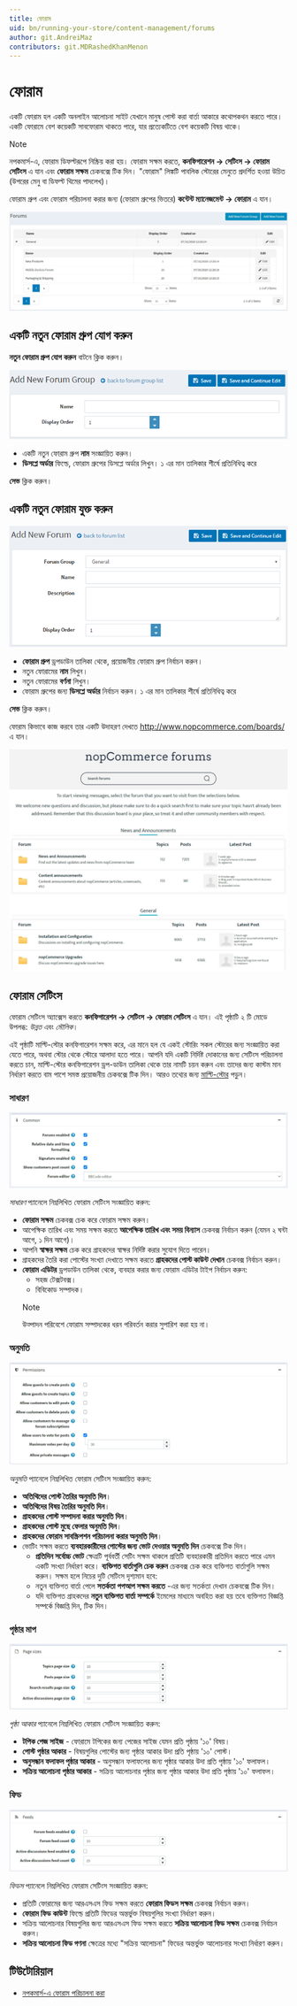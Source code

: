 ```yaml
---
title: ফোরাম
uid: bn/running-your-store/content-management/forums
author: git.AndreiMaz
contributors: git.MDRashedKhanMenon
---
```


# ফোরাম

একটি ফোরাম হল একটি অনলাইন আলোচনা সাইট যেখানে মানুষ পোস্ট করা বার্তা আকারে কথোপকথন করতে পারে। একটি ফোরামে বেশ কয়েকটি সাবফোরাম থাকতে পারে, যার প্রত্যেকটিতে বেশ কয়েকটি বিষয় থাকে।

> [!NOTE]
>
> নপকমার্স-এ, ফোরাম ডিফল্টরূপে নিষ্ক্রিয় করা হয়। ফোরাম সক্ষম করতে, **কনফিগারেশন → সেটিংস → ফোরাম সেটিংস** এ যান এবং **ফোরাম সক্ষম** চেকবক্সে টিক দিন। "ফোরাম" লিঙ্কটি পাবলিক স্টোরের মেনুতে প্রদর্শিত হওয়া উচিত (উপরের মেনু বা ডিফল্ট থিমের পাদলেখ)।

ফোরাম গ্রুপ এবং ফোরাম পরিচালনা করার জন্য (ফোরাম গ্রুপের ভিতরে) **কন্টেন্ট ম্যানেজমেন্ট → ফোরাম** এ যান।

![ফোরাম পরিচালনা করুন](_static/forums/list.jpg)

## একটি নতুন ফোরাম গ্রুপ যোগ করুন

**নতুন ফোরাম গ্রুপ যোগ করুন** বাটনে ক্লিক করুন।

![একটি নতুন ফোরাম গ্রুপ যোগ করুন](_static/forums/forums2.png)

- একটি নতুন ফোরাম গ্রুপ **নাম** সংজ্ঞায়িত করুন।
- **ডিসপ্লে অর্ডার** ফিল্ডে, ফোরাম গ্রুপের ডিসপ্লে অর্ডার লিখুন। ১ এর মান তালিকার শীর্ষে প্রতিনিধিত্ব করে

**সেভ** ক্লিক করুন।

## একটি নতুন ফোরাম যুক্ত করুন

![একটি নতুন ফোরাম যুক্ত করুন](_static/forums/forums3.png)

- **ফোরাম গ্রুপ** ড্রপডাউন তালিকা থেকে, প্রয়োজনীয় ফোরাম গ্রুপ নির্বাচন করুন।
- নতুন ফোরামের **নাম** লিখুন।
- নতুন ফোরামের **বর্ণনা** লিখুন।
- ফোরাম গ্রুপের জন্য **ডিসপ্লে অর্ডার** নির্বাচন করুন। ১ এর মান তালিকার শীর্ষে প্রতিনিধিত্ব করে

**সেভ** ক্লিক করুন।

ফোরাম কিভাবে কাজ করবে তার একটি উদাহরণ দেখতে <http://www.nopcommerce.com/boards/> এ যান।

![নপকমার্স ফোরাম](_static/forums/example.jpg)

## ফোরাম সেটিংস

ফোরাম সেটিংস অ্যাক্সেস করতে **কনফিগারেশন → সেটিংস → ফোরাম সেটিংস** এ যান। এই পৃষ্ঠাটি ২ টি মোডে উপলব্ধ: *উন্নত* এবং *মৌলিক*।

এই পৃষ্ঠাটি মাল্টি-স্টোর কনফিগারেশন সক্ষম করে, এর মানে হল যে একই স্টোরিং সকল স্টোরের জন্য সংজ্ঞায়িত করা যেতে পারে, অথবা স্টোর থেকে স্টোরে আলাদা হতে পারে। আপনি যদি একটি নির্দিষ্ট দোকানের জন্য সেটিংস পরিচালনা করতে চান, মাল্টি-স্টোর কনফিগারেশন ড্রপ-ডাউন তালিকা থেকে তার নামটি চয়ন করুন এবং তাদের জন্য কাস্টম মান নির্ধারণ করতে বাম পাশে সমস্ত প্রয়োজনীয় চেকবক্সে টিক দিন। আরও তথ্যের জন্য [মাল্টি-স্টোর](xref:bn/get-start/advanced-configuration/multi-store) পড়ুন।

### সাধারণ

![সাধারণ সেটিংস](_static/forums/common.jpg)

*সাধারণ* প্যানেলে নিম্নলিখিত ফোরাম সেটিংস সংজ্ঞায়িত করুন:

- **ফোরাম সক্ষম** চেকবক্স চেক করে ফোরাম সক্ষম করুন।
- আপেক্ষিক তারিখ এবং সময় সক্ষম করতে **আপেক্ষিক তারিখ এবং সময় বিন্যাস** চেকবক্স নির্বাচন করুন (যেমন ২ ঘন্টা আগে, ১ দিন আগে)।
- আপনি **স্বাক্ষর সক্ষম** চেক করে গ্রাহকদের স্বাক্ষর নির্দিষ্ট করার সুযোগ দিতে পারেন।
- গ্রাহকদের তৈরি করা পোস্টের সংখ্যা দেখাতে সক্ষম করতে **গ্রাহকদের পোস্ট কাউন্ট দেখান** চেকবক্স নির্বাচন করুন।
- **ফোরাম এডিটর** ড্রপডাউন তালিকা থেকে, ব্যবহার করার জন্য ফোরাম এডিটর টাইপ নির্বাচন করুন:
  - সহজ টেক্সটবক্স।
  - বিবিকোড সম্পাদক।
  > [!NOTE]
  >
  > উত্পাদন পরিবেশে ফোরাম সম্পাদকের ধরন পরিবর্তন করার সুপারিশ করা হয় না।

### অনুমতি

![অনুমতি সেটিংস](_static/forums/permissions.jpg)

*অনুমতি* প্যানেলে নিম্নলিখিত ফোরাম সেটিংস সংজ্ঞায়িত করুন:

- **অতিথিদের পোস্ট তৈরির অনুমতি দিন**।
- **অতিথিদের বিষয় তৈরির অনুমতি দিন**।
- **গ্রাহকদের পোস্ট সম্পাদনা করার অনুমতি দিন**।
- **গ্রাহকদের পোস্ট মুছে ফেলার অনুমতি দিন**।
- **গ্রাহকদের ফোরাম সাবস্ক্রিপশন পরিচালনা করার অনুমতি দিন**।
- ভোটিং সক্ষম করতে **ব্যবহারকারীদের পোস্টের জন্য ভোট দেওয়ার অনুমতি দিন** চেকবক্সে টিক দিন।
  - **প্রতিদিন সর্বোচ্চ ভোট** ক্ষেত্রটি পূর্ববর্তী সেটিং সক্ষম থাকলে প্রতিটি ব্যবহারকারী প্রতিদিন করতে পারে এমন একটি সংখ্যা নির্ধারণ করে।
**ব্যক্তিগত বার্তাগুলি চেক করুন** চেকবক্স চেক করে ব্যক্তিগত বার্তাগুলি সক্ষম করুন। সক্ষম হলে নিচের দুটি সেটিংস দৃশ্যমান হবে:
  - নতুন ব্যক্তিগত বার্তা পেলে **সতর্কতা পপআপ সক্ষম করতে** -এর জন্য সতর্কতা দেখান চেকবক্সে টিক দিন।
  - যদি ব্যক্তিগত গ্রাহকদের **নতুন ব্যক্তিগত বার্তা সম্পর্কে** ইমেলের মাধ্যমে অবহিত করা হয় তবে ব্যক্তিগত বিজ্ঞপ্তি সম্পর্কে বিজ্ঞপ্তি দিন, টিক দিন।

### পৃষ্ঠার মাপ

![পৃষ্ঠা আকার সেটিংস](_static/forums/page-sizes.jpg)

*পৃষ্ঠা আকার* প্যানেলে নিম্নলিখিত ফোরাম সেটিংস সংজ্ঞায়িত করুন:

- **টপিক পেজ সাইজ** - ফোরামে টপিকের জন্য পেজের সাইজ যেমন প্রতি পৃষ্ঠায় '১০' বিষয়।
- **পোস্ট পৃষ্ঠার আকার** - বিষয়গুলির পোস্টের জন্য পৃষ্ঠার আকার উদা প্রতি পৃষ্ঠায় '১০' পোস্ট।
- **অনুসন্ধান ফলাফল পৃষ্ঠার আকার** - অনুসন্ধান ফলাফলের জন্য পৃষ্ঠার আকার উদা প্রতি পৃষ্ঠায় '১০' ফলাফল।
- **সক্রিয় আলোচনা পৃষ্ঠার আকার** - সক্রিয় আলোচনার পৃষ্ঠার জন্য পৃষ্ঠার আকার উদা প্রতি পৃষ্ঠায় '১০' ফলাফল।

### ফিড

![ফিড সেটিংস](_static/forums/feeds.jpg)

*ফিডস* প্যানেলে নিম্নলিখিত ফোরাম সেটিংস সংজ্ঞায়িত করুন:

- প্রতিটি ফোরামের জন্য আরএসএস ফিড সক্ষম করতে **ফোরাম ফিডস সক্ষম** চেকবক্স নির্বাচন করুন।
- **ফোরাম ফিড কাউন্ট** ফিল্ডে প্রতিটি ফিডের অন্তর্ভুক্ত বিষয়গুলির সংখ্যা নির্ধারণ করুন।
- সক্রিয় আলোচনার বিষয়গুলির জন্য আরএসএস ফিড সক্ষম করতে **সক্রিয় আলোচনা ফিড সক্ষম** চেকবক্স নির্বাচন করুন।
- **সক্রিয় আলোচনা ফিড গণনা** ক্ষেত্রের মধ্যে "সক্রিয় আলোচনা" ফিডের অন্তর্ভুক্ত আলোচনার সংখ্যা নির্ধারণ করুন।

## টিউটোরিয়াল

- [নপকমার্স-এ ফোরাম পরিচালনা করা](https://www.youtube.com/watch?v=wW2QvC4WA_8)